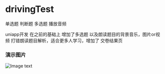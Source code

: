 # drivingTest
单选题 判断题 多选题 播放音频 

uniapp开发 在之前的基础上 增加了多选题 以及朗读题目的背景音乐，图片or视频  打错朗读题目解析，适合更多人学习，增加了 交卷结果页

#### 

### 演示图片

![Image text](https://vkceyugu.cdn.bspapp.com/VKCEYUGU-40f44861-657d-4a06-8580-1efd5cfc059c/eefb960a-6982-4d41-819a-1d735f0c94e5.jpg)

<image src=''></image>

